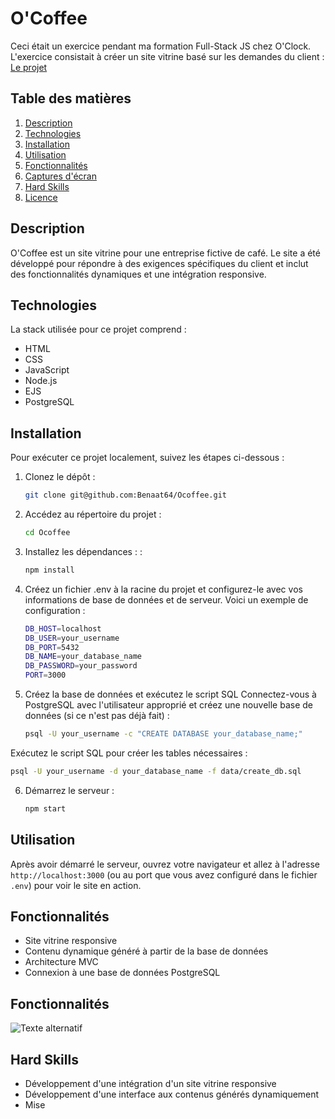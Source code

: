 # O'Coffee

Ceci était un exercice pendant ma formation Full-Stack JS chez O'Clock. L'exercice consistait à créer un site vitrine basé sur les demandes du client : 
[Le projet](./docs/demande-client/)

## Table des matières
1. [Description](#description)
2. [Technologies](#technologies)
3. [Installation](#installation)
4. [Utilisation](#utilisation)
5. [Fonctionnalités](#fonctionnalités)
6. [Captures d'écran](#captures-décran)
7. [Hard Skills](#hard-skills)
8. [Licence](#licence)

## Description

O'Coffee est un site vitrine pour une entreprise fictive de café. Le site a été développé pour répondre à des exigences spécifiques du client et inclut des fonctionnalités dynamiques et une intégration responsive.

## Technologies

La stack utilisée pour ce projet comprend :

- HTML
- CSS
- JavaScript
- Node.js
- EJS
- PostgreSQL

## Installation

Pour exécuter ce projet localement, suivez les étapes ci-dessous :

1. Clonez le dépôt :
   ```sh
   git clone git@github.com:Benaat64/Ocoffee.git
   ```
   
2. Accédez au répertoire du projet :
   ```sh
   cd Ocoffee
   ```

3. Installez les dépendances : :
   ```sh
   npm install
   ```
4. Créez un fichier .env à la racine du projet et configurez-le avec vos informations de base de données et de serveur. Voici un exemple de configuration :
   ```sh
   DB_HOST=localhost
   DB_USER=your_username
   DB_PORT=5432
   DB_NAME=your_database_name
   DB_PASSWORD=your_password
   PORT=3000
   ```
5. Créez la base de données et exécutez le script SQL 
Connectez-vous à PostgreSQL avec l'utilisateur approprié et créez une nouvelle base de données (si ce n'est pas déjà fait) :
   ```sh
   psql -U your_username -c "CREATE DATABASE your_database_name;"
   ```
Exécutez le script SQL pour créer les tables nécessaires :
   ```sh
   psql -U your_username -d your_database_name -f data/create_db.sql  
   ```
6. Démarrez le serveur :
   ```sh
   npm start
   ```
## Utilisation

Après avoir démarré le serveur, ouvrez votre navigateur et allez à l'adresse `http://localhost:3000` (ou au port que vous avez configuré dans le fichier `.env`) pour voir le site en action.


## Fonctionnalités

- Site vitrine responsive
- Contenu dynamique généré à partir de la base de données
- Architecture MVC
- Connexion à une base de données PostgreSQL

## Fonctionnalités
![Texte alternatif](chemin/vers/l'image.png)

## Hard Skills

- Développement d'une intégration d'un site vitrine responsive
- Développement d'une interface aux contenus générés dynamiquement
- Mise

